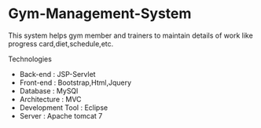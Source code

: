 # Gym-Management-System
 This system helps gym member and trainers to maintain details of work like progress card,diet,schedule,etc. 
 
 Technologies
  - Back-end : JSP-Servlet
  - Front-end : Bootstrap,Html,Jquery 
  - Database : MySQl
  - Architecture : MVC
  - Development Tool : Eclipse
  - Server : Apache tomcat 7 


